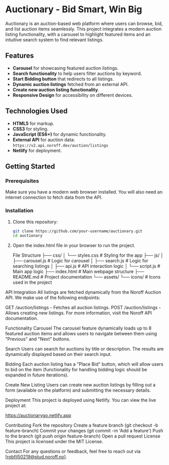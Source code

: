 # Auctionary - Bid Smart, Win Big

Auctionary is an auction-based web platform where users can browse, bid, and list auction items seamlessly. This project integrates a modern auction listing functionality, with a carousel to highlight featured items and an intuitive search system to find relevant listings.

## Features
- **Carousel** for showcasing featured auction listings.
- **Search functionality** to help users filter auctions by keyword.
- **Start Bidding button** that redirects to all listings.
- **Dynamic auction listings** fetched from an external API.
- **Create new auction listing functionality**.
- **Responsive Design** for accessibility on different devices.

## Technologies Used
- **HTML5** for markup.
- **CSS3** for styling.
- **JavaScript (ES6+)** for dynamic functionality.
- **External API** for auction data: `https://v2.api.noroff.dev/auction/listings`
- **Netlify** for deployment.

## Getting Started

### Prerequisites
Make sure you have a modern web browser installed. You will also need an internet connection to fetch data from the API.

### Installation

1. Clone this repository:
   ```bash
   git clone https://github.com/your-username/auctionary.git
   cd auctionary
2. Open the index.html file in your browser to run the project.


   File Structure
├── css/
│   └── styles.css           # Styling for the app
├── js/
│   ├── carousel.js          # Logic for carousel
│   ├── search.js            # Logic for searching listings
│   ├── api.js               # API interaction logic
│   └── script.js            # Main app logic
├── index.html               # Main webpage structure
├── README.md                # Project documentation
└── assets/
    └── icons/               # Icons used in the project

API Integration
All listings are fetched dynamically from the Noroff Auction API. We make use of the following endpoints:

GET /auction/listings - Fetches all auction listings.
POST /auction/listings - Allows creating new listings.
For more information, visit the Noroff API documentation.

Functionality
Carousel
The carousel feature dynamically loads up to 8 featured auction items and allows users to navigate between them using "Previous" and "Next" buttons.

Search
Users can search for auctions by title or description. The results are dynamically displayed based on their search input.

Bidding
Each auction listing has a "Place Bid" button, which will allow users to bid on the item (functionality for handling bidding logic should be expanded in future iterations).

Create New Listing
Users can create new auction listings by filling out a form (available on the platform) and submitting the necessary details.

Deployment
This project is deployed using Netlify. You can view the live project at:

https://auctionarygo.netlify.app

Contributing
Fork the repository
Create a feature branch (git checkout -b feature-branch)
Commit your changes (git commit -m 'Add a feature')
Push to the branch (git push origin feature-branch)
Open a pull request
License
This project is licensed under the MIT License.

Contact
For any questions or feedback, feel free to reach out via [robfil50219@stud.noroff.no].
